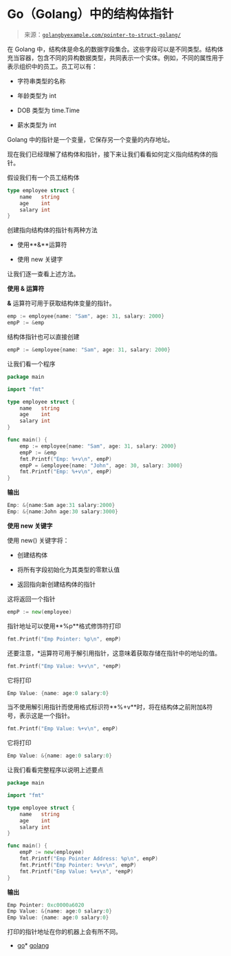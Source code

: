 <!--yml

分类：未分类

日期：2024-10-13 06:19:24

-->

# Go（Golang）中的结构体指针

> 来源：[`golangbyexample.com/pointer-to-struct-golang/`](https://golangbyexample.com/pointer-to-struct-golang/)

在 Golang 中，结构体是命名的数据字段集合。这些字段可以是不同类型。结构体充当容器，包含不同的异构数据类型，共同表示一个实体。例如，不同的属性用于表示组织中的员工。员工可以有：

+   字符串类型的名称

+   年龄类型为 int

+   DOB 类型为 time.Time

+   薪水类型为 int

Golang 中的指针是一个变量，它保存另一个变量的内存地址。

现在我们已经理解了结构体和指针，接下来让我们看看如何定义指向结构体的指针。

假设我们有一个员工结构体

```go
type employee struct {
    name   string
    age    int
    salary int
}
```

创建指向结构体的指针有两种方法

+   使用**&**运算符

+   使用 new 关键字

让我们逐一查看上述方法。

**使用 & 运算符**

**&** 运算符可用于获取结构体变量的指针。

```go
emp := employee{name: "Sam", age: 31, salary: 2000}
empP := &emp
```

结构体指针也可以直接创建

```go
empP := &employee{name: "Sam", age: 31, salary: 2000}
```

让我们看一个程序

```go
package main

import "fmt"

type employee struct {
    name   string
    age    int
    salary int
}

func main() {
    emp := employee{name: "Sam", age: 31, salary: 2000}
    empP := &emp
    fmt.Printf("Emp: %+v\n", empP)
    empP = &employee{name: "John", age: 30, salary: 3000}
    fmt.Printf("Emp: %+v\n", empP)
}
```

**输出**

```go
Emp: &{name:Sam age:31 salary:2000}
Emp: &{name:John age:30 salary:3000}
```

**使用 new 关键字**

使用 new() 关键字将：

+   创建结构体

+   将所有字段初始化为其类型的零默认值

+   返回指向新创建结构体的指针

这将返回一个指针

```go
empP := new(employee)
```

指针地址可以使用**%p**格式修饰符打印

```go
fmt.Printf("Emp Pointer: %p\n", empP)
```

还要注意，*运算符可用于解引用指针，这意味着获取存储在指针中的地址的值。

```go
fmt.Printf("Emp Value: %+v\n", *empP)
```

它将打印

```go
Emp Value: {name: age:0 salary:0}
```

当不使用解引用指针而使用格式标识符**%+v**时，将在结构体之前附加&符号，表示这是一个指针。

```go
fmt.Printf("Emp Value: %+v\n", empP)
```

它将打印

```go
Emp Value: &{name: age:0 salary:0}
```

让我们看看完整程序以说明上述要点

```go
package main

import "fmt"

type employee struct {
    name   string
    age    int
    salary int
}

func main() {
    empP := new(employee)
    fmt.Printf("Emp Pointer Address: %p\n", empP)
    fmt.Printf("Emp Pointer: %+v\n", empP)
    fmt.Printf("Emp Value: %+v\n", *empP)
}
```

**输出**

```go
Emp Pointer: 0xc0000a6020
Emp Value: &{name: age:0 salary:0}
Emp Value: {name: age:0 salary:0}
```

打印的指针地址在你的机器上会有所不同。

+   [go](https://golangbyexample.com/tag/go/)*   [golang](https://golangbyexample.com/tag/golang/)
